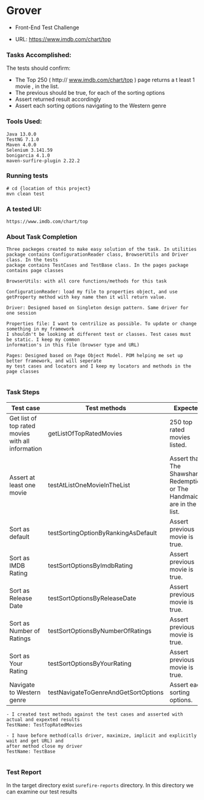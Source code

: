 # Grover
- Front-End Test Challenge

- URL:  https://www.imdb.com/chart/top


### Tasks Accomplished:

The tests should confirm: 
- The Top 250 ( http:// www.imdb.com/chart/top ) page returns a t least 1 movie , in
the list.
- The previous should be true, for each of the sorting options
- Assert returned result accordingly
- Assert each sorting options navigating to the Western genre

### Tools Used:
```
Java 13.0.0
TestNG 7.1.0
Maven 4.0.0
Selenium 3.141.59
bonigarcia 4.1.0
maven-surfire-plugin 2.22.2
```
### Running tests
```
# cd {location of this project}
mvn clean test
```
### A tested UI:
```
https://www.imdb.com/chart/top

```

### About Task Completion
```
Three packeges created to make easy solution of the task. In utilities
package contains ConfigurationReader class, BrowserUtils and Driver class. In the tests
package contains TestCases and TestBase class. In the pages package contains page classes 

BrowserUtils: with all core functions/methods for this task

ConfigurationReader: load my file to properties object, and use 
getProperty method with key name then it will return value.

Driver: Designed based on Singleton design pattern. Same driver for one session

Properties file: I want to centrilize as possible. To update or change something in my framework 
I shouldn't be looking at different test or classes. Test cases must be static. I keep my common 
information's in this file (browser type and URL)

Pages: Designed based on Page Object Model. POM helping me set up better framework, and will seperate
my test cases and locators and I keep my locators and methods in the page classes
 
```
### Task Steps

Test case | Test methods | Expected
--- | --- | --- 
Get list of top rated movies with all information | getListOfTopRatedMovies | 250 top rated movies listed.
Assert at least one movie | testAtListOneMovieInTheList | Assert that The Shawshank Redemption or The Handmaiden are in the list.
Sort as default | testSortingOptionByRankingAsDefault | Assert previous movie is true.
Sort as IMDB Rating| testSortOptionsByImdbRating | Assert previous movie is true.
Sort as Release Date | testSortOptionsByReleaseDate | Assert previous movie is true.
Sort as Number of Ratings | testSortOptionsByNumberOfRatings | Assert previous movie is true.
Sort as Your Rating | testSortOptionsByYourRating | Assert previous movie is true.
Navigate to Western genre | testNavigateToGenreAndGetSortOptions | Assert each sorting options.

```
- I created test methods against the test cases and asserted with actual and expexted results
TestName: TestTopRatedMovies

- I have before method(calls driver, maximize, implicit and explicitly wait and get URL) and 
after method close my driver
TestName: TestBase


```

### Test Report

In the target directory exist `surefire-reports` directory. In this directory we can examine our test results



